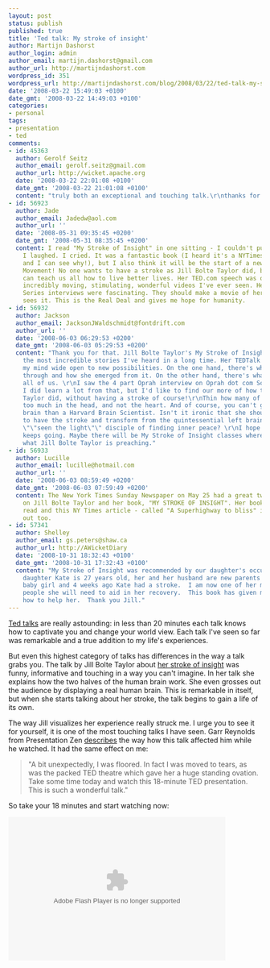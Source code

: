 ```yaml
---
layout: post
status: publish
published: true
title: 'Ted talk: My stroke of insight'
author: Martijn Dashorst
author_login: admin
author_email: martijn.dashorst@gmail.com
author_url: http://martijndashorst.com
wordpress_id: 351
wordpress_url: http://martijndashorst.com/blog/2008/03/22/ted-talk-my-stroke-of-insight/
date: '2008-03-22 15:49:03 +0100'
date_gmt: '2008-03-22 14:49:03 +0100'
categories:
- personal
tags:
- presentation
- ted
comments:
- id: 45363
  author: Gerolf Seitz
  author_email: gerolf.seitz@gmail.com
  author_url: http://wicket.apache.org
  date: '2008-03-22 22:01:08 +0100'
  date_gmt: '2008-03-22 21:01:08 +0100'
  content: "truly both an exceptional and touching talk.\r\nthanks for spreading it."
- id: 56923
  author: Jade
  author_email: Jadedw@aol.com
  author_url: ''
  date: '2008-05-31 09:35:45 +0200'
  date_gmt: '2008-05-31 08:35:45 +0200'
  content: I read "My Stroke of Insight" in one sitting - I couldn't put it down.
    I laughed. I cried. It was a fantastic book (I heard it's a NYTimes Bestseller
    and I can see why!), but I also think it will be the start of a new, transformative
    Movement! No one wants to have a stroke as Jill Bolte Taylor did, but her experience
    can teach us all how to live better lives. Her TED.com speech was one of the most
    incredibly moving, stimulating, wonderful videos I've ever seen. Her Oprah Soul
    Series interviews were fascinating. They should make a movie of her life so everyone
    sees it. This is the Real Deal and gives me hope for humanity.
- id: 56932
  author: Jackson
  author_email: JacksonJWaldschmidt@fontdrift.com
  author_url: ''
  date: '2008-06-03 06:29:53 +0200'
  date_gmt: '2008-06-03 05:29:53 +0200'
  content: "Thank you for that. Jill Bolte Taylor's My Stroke of Insight is one of
    the most incredible stories I've heard in a long time. Her TEDTalk video blew
    my mind wide open to new possibilities. On the one hand, there's what she went
    through and how she emerged from it. On the other hand, there's what she can teach
    all of us. \r\nI saw the 4 part Oprah interview on Oprah dot com Soul Series and
    I did learn a lot from that, but I'd like to find our more of how to do what Dr.
    Taylor did, without having a stroke of course!\r\nThin how many of us are living
    too much in the head, and not the heart. And of course, you can't get more left
    brain than a Harvard Brain Scientist. Isn't it ironic that she should be the one
    to have the stroke and transform from the quintessential left brainer into this
    \"\"seen the light\"\" disciple of finding inner peace? \r\nI hope this movement
    keeps going. Maybe there will be My Stroke of Insight classes where we can practice
    what Jill Bolte Taylor is preaching."
- id: 56933
  author: Lucille
  author_email: lucille@hotmail.com
  author_url: ''
  date: '2008-06-03 08:59:49 +0200'
  date_gmt: '2008-06-03 07:59:49 +0200'
  content: The New York Times Sunday Newspaper on May 25 had a great two page article
    on Jill Bolte Taylor and her book, "MY STROKE OF INSIGHT". Her book is a must
    read and this NY Times article - called "A Superhighway to bliss" is worth checking
    out too.
- id: 57341
  author: Shelley
  author_email: gs.peters@shaw.ca
  author_url: http://AWicketDiary
  date: '2008-10-31 18:32:43 +0100'
  date_gmt: '2008-10-31 17:32:43 +0100'
  content: "My Stroke of Insight was recommended by our daughter's occupational therapist.\r\nOur
    daughter Kate is 27 years old, her and her husband are new parents of a beautiful
    baby girl and 4 weeks ago Kate had a stroke.  I am now one of her many support
    people she will need to aid in her recovery.  This book has given me insight on
    how to help her.  Thank you Jill."
---
```

<p><a title="TED: Ideas worth spreading" href="http://www.ted.com/">Ted talks</a> are really astounding: in less than 20 minutes each talk knows how to captivate you and change your world view. Each talk I've seen so far was remarkable and a true addition to my life's experiences.</p>
<p>But even this highest category of talks has differences in the way a talk grabs you. The talk by Jill Bolte Taylor about <a title="TED | Talks | Jill Bolte Taylor: My stroke of insight (video)" href="http://www.ted.com/talks/view/id/229">her stroke of insight</a> was funny, informative and touching in a way you can't imagine. In her talk she explains how the two halves of the human brain work. She even grosses out the audience by displaying a real human brain. This is remarkable in itself, but when she starts talking about her stroke, the talk begins to gain a life of its own.</p>
<p>The way Jill visualizes her experience really struck me. I urge you to see it for yourself, it is one of the most touching talks I have seen. Garr Reynolds from Presentation Zen <a href="http://www.presentationzen.com/presentationzen/2008/03/dr-jill-bolte-t.html">describes</a> the way how this talk affected him while he watched. It had the same effect on me:</p>
<blockquote><p>"A bit unexpectedly, I was floored. In fact I was moved to tears, as was the packed TED theatre which gave her a huge standing ovation. Take some time today and watch this 18-minute TED presentation. This is such a wonderful talk."</p></blockquote>
<p>So take your 18 minutes and start watching now:</p>
<p><object classid="clsid:d27cdb6e-ae6d-11cf-96b8-444553540000" width="432" height="285" codebase="http://download.macromedia.com/pub/shockwave/cabs/flash/swflash.cab#version=6,0,40,0"><param name="id" value="VE_Player" /><param name="align" value="middle" /><param name="FlashVars" value="bgColor=FFFFFF&amp;file=http://static.videoegg.com/ted/movies/JILLTAYLOR-2008-2_high.flv&amp;autoPlay=false&amp;fullscreenURL=http://static.videoegg.com/ted/flash/fullscreen.html&amp;forcePlay=false&amp;logo=&amp;allowFullscreen=true" /><param name="quality" value="high" /><param name="allowScriptAccess" value="always" /><param name="bgcolor" value="#FFFFFF" /><param name="scale" value="noscale" /><param name="wmode" value="window" /><param name="src" value="http://static.videoegg.com/ted2/flash/loader.swf" /><embed id="VE_Player" type="application/x-shockwave-flash" width="432" height="285" src="http://static.videoegg.com/ted2/flash/loader.swf" wmode="window" scale="noscale" bgcolor="#FFFFFF" allowscriptaccess="always" quality="high" flashvars="bgColor=FFFFFF&amp;file=http://static.videoegg.com/ted/movies/JILLTAYLOR-2008-2_high.flv&amp;autoPlay=false&amp;fullscreenURL=http://static.videoegg.com/ted/flash/fullscreen.html&amp;forcePlay=false&amp;logo=&amp;allowFullscreen=true" align="middle"></embed></object></p>
